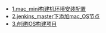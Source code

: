 

- [1.mac_mini构建机环境安装配置](mac_mini构建机环境安装配置.md)
- [2.jenkins_master下添加mac_OS节点](jenkins_master下添加macOS节点.md)
- [3.创建IOS构建项目](创建IOS构建项目.md)

